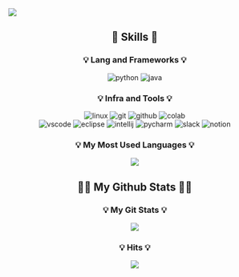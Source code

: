 <!--
**gaeun19/gaeun19** is a ✨ _special_ ✨ repository because its `README.md` (this file) appears on your GitHub profile.

Here are some ideas to get you started:

- 🔭 I’m currently working on ...
- 🌱 I’m currently learning ...
- 👯 I’m looking to collaborate on ...
- 🤔 I’m looking for help with ...
- 💬 Ask me about ...
- 📫 How to reach me: ...
- 😄 Pronouns: ...
- ⚡ Fun fact: ...
-->

<img src="https://capsule-render.vercel.app/api?type=slice&color=d6ace6&height=300&section=header&text=GA-EUN%20LEE&fontSize=90" />

<!-- Body -->

<h2 align="center"> 🦾 Skills 🦾</h2>
<h3 align="center">💡 Lang and Frameworks 💡</h3>


<p align="center">
  <img src="https://img.shields.io/badge/python-3776AB.svg?&style=for-the-badge&logo=python&logoColor=white" alt="python">
  <img src="https://img.shields.io/badge/java-ffffff.svg?&style=for-the-badge&logo=openjdk&logoColor=black" alt="java">
</p>

<h3 align="center">💡 Infra and Tools 💡</h3>

<p align="center">
  <img src="https://img.shields.io/badge/linux-FCC624.svg?&style=for-the-badge&logo=linux&logoColor=white" alt="linux">
  <img src="https://img.shields.io/badge/git-F05032.svg?&style=for-the-badge&logo=git&logoColor=white" alt="git">
  <img src="https://img.shields.io/badge/github-181717.svg?&style=for-the-badge&logo=github&logoColor=white" alt="github">
  <img src="https://img.shields.io/badge/colab-F9AB00.svg?&style=for-the-badge&logo=googlecolab&logoColor=white" alt="colab"><br>
  <img src="https://img.shields.io/badge/vscode-007ACC.svg?&style=for-the-badge&logo=visualstudiocode&logoColor=white" alt="vscode">
  <img src="https://img.shields.io/badge/eclipse-2C2255.svg?&style=for-the-badge&logo=eclipseide&logoColor=white" alt="eclipse">
  <img src="https://img.shields.io/badge/intellij-000000.svg?&style=for-the-badge&logo=intellijidea&logoColor=white" alt="intellij">
  <img src="https://img.shields.io/badge/pycharm-000000.svg?&style=for-the-badge&logo=pycharm&logoColor=white" alt="pycharm">
  <img src="https://img.shields.io/badge/slack-4A154B.svg?&style=for-the-badge&logo=slack&logoColor=white" alt="slack">
  <img src="https://img.shields.io/badge/notion-000000.svg?&style=for-the-badge&logo=notion&logoColor=white" alt="notion">
</p>



<h3 align="center">💡 My Most Used Languages 💡</h3>
<p align="center">
  <a href="https://github.com/gaeun19">
    <img align="center" src="https://github-readme-stats.vercel.app/api/top-langs/?username=gaeun19&layout=compact&show_icons=true&show_owner=true&hide_title=ture&theme=nord&" />
  </a>
</p>

<h2 align="center">👩‍💻 My Github Stats 👩‍💻</h2>
<h3 align="center">💡 My Git Stats 💡</h3>
<p align="center">
  <a href="https://github.com/gaeun19">
    <img align="center" src="https://github-readme-stats.vercel.app/api?username=gaeun19&hide=false&hide_title=true&show_icons=true&include_all_commits=true&theme=nord" />
  </a>
</p>
<h3 align="center">💡 Hits 💡</h3>
<p align="center">
  <a href="https://github.com/gaeun19"><img src="https://github.com/gaeun19/api/count/incr/badge.svg?url=https%3A%2F%2Fgithub.com%2Fhyeinisfree&count_bg=%2341B883&title_bg=%23CDC2C2&icon=github.svg&icon_color=%23E7E7E7&title=hits&edge_flat=false"/></a>
</p>





<!--
### 🚌 Top Langs & Algorithm
![Top Langs](https://github-readme-stats.vercel.app/api/top-langs/?username=______&layout=compact)
[![Solved.ac
프로필](http://mazassumnida.wtf/api/v2/generate_badge?boj=______)](https://solved.ac/profile/______)
-->
